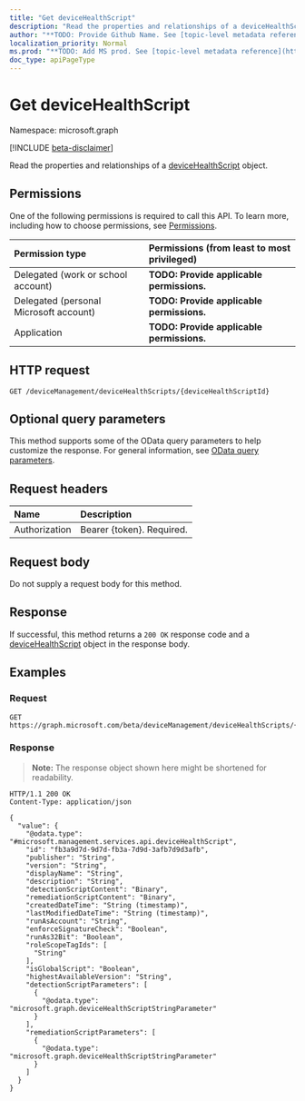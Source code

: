 ```yaml
---
title: "Get deviceHealthScript"
description: "Read the properties and relationships of a deviceHealthScript object."
author: "**TODO: Provide Github Name. See [topic-level metadata reference](https://msgo.azurewebsites.net/add/document/guidelines/metadata.html#topic-level-metadata)**"
localization_priority: Normal
ms.prod: "**TODO: Add MS prod. See [topic-level metadata reference](https://msgo.azurewebsites.net/add/document/guidelines/metadata.html#topic-level-metadata)**"
doc_type: apiPageType
---
```


# Get deviceHealthScript
Namespace: microsoft.graph

[!INCLUDE [beta-disclaimer](../../includes/beta-disclaimer.md)]

Read the properties and relationships of a [deviceHealthScript](../resources/devicehealthscript.md) object.

## Permissions
One of the following permissions is required to call this API. To learn more, including how to choose permissions, see [Permissions](/graph/permissions-reference).

|Permission type|Permissions (from least to most privileged)|
|:---|:---|
|Delegated (work or school account)|**TODO: Provide applicable permissions.**|
|Delegated (personal Microsoft account)|**TODO: Provide applicable permissions.**|
|Application|**TODO: Provide applicable permissions.**|

## HTTP request

<!-- {
  "blockType": "ignored"
}
-->
``` http
GET /deviceManagement/deviceHealthScripts/{deviceHealthScriptId}
```

## Optional query parameters
This method supports some of the OData query parameters to help customize the response. For general information, see [OData query parameters](/graph/query-parameters).

## Request headers
|Name|Description|
|:---|:---|
|Authorization|Bearer {token}. Required.|

## Request body
Do not supply a request body for this method.

## Response

If successful, this method returns a `200 OK` response code and a [deviceHealthScript](../resources/devicehealthscript.md) object in the response body.

## Examples

### Request
<!-- {
  "blockType": "request",
  "name": "get_devicehealthscript"
}
-->
``` http
GET https://graph.microsoft.com/beta/deviceManagement/deviceHealthScripts/{deviceHealthScriptId}
```


### Response
>**Note:** The response object shown here might be shortened for readability.
<!-- {
  "blockType": "response",
  "truncated": true,
  "@odata.type": "microsoft.management.services.api.deviceHealthScript"
}
-->
``` http
HTTP/1.1 200 OK
Content-Type: application/json

{
  "value": {
    "@odata.type": "#microsoft.management.services.api.deviceHealthScript",
    "id": "fb3a9d7d-9d7d-fb3a-7d9d-3afb7d9d3afb",
    "publisher": "String",
    "version": "String",
    "displayName": "String",
    "description": "String",
    "detectionScriptContent": "Binary",
    "remediationScriptContent": "Binary",
    "createdDateTime": "String (timestamp)",
    "lastModifiedDateTime": "String (timestamp)",
    "runAsAccount": "String",
    "enforceSignatureCheck": "Boolean",
    "runAs32Bit": "Boolean",
    "roleScopeTagIds": [
      "String"
    ],
    "isGlobalScript": "Boolean",
    "highestAvailableVersion": "String",
    "detectionScriptParameters": [
      {
        "@odata.type": "microsoft.graph.deviceHealthScriptStringParameter"
      }
    ],
    "remediationScriptParameters": [
      {
        "@odata.type": "microsoft.graph.deviceHealthScriptStringParameter"
      }
    ]
  }
}
```

